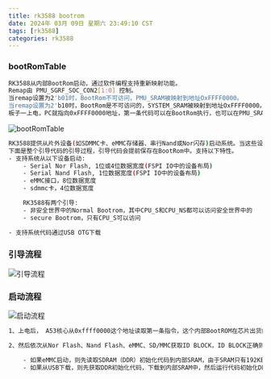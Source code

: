 ```yaml
---
title: rk3588 bootrom
date: 2024年 03月 09日 星期六 23:49:10 CST
tags: [rk3588]
categories: rk3588
---
```


### bootRomTable

``` bash
RK3588从内部BootRom启动，通过软件编程支持重新映射功能。
Remap由 PMU_SGRF_SOC_CON2[1:0] 控制。
当remap设置为2'b01时，BootRom不可访问，PMU_SRAM被映射到地址OxFFFF0000。
当remap设置为2'b10时，BootRom是不可访问的，SYSTEM_SRAM被映射到地址OxFFFF0000。
板子一上电，PC就指向0xFFFF0000地址，第一条代码可以在BootRom执行，也可以在PMU_SRAM执行，也可以在SYSTEM_SRAM执行
```
![bootRomTable](/images/RK3588-01-start/bootRomTable.png)

``` bash
RK3588提供从片外设备(如SDMMC卡、eMMC存储器、串行Nand或Nor闪存)启动系统。当这些设备没有准备好启动代码时，也可以通过USB OTG接口提供系统代码下载到这些设备中。所有的引导代码都将存储在内部BootRom中。
下面是整个引导代码的引导过程，引导代码会提前保存在BootRom中。支持以下特性。
- 支持系统从以下设备启动:
    - Serial Nor Flash, 1位或4位数据宽度(FSPI IO中的设备布局)
    - Serial Nand Flash, 1位数据宽度(FSPI IO中的设备布局)
    - eMMC接口，8位数据宽度
    - sdmmc卡，4位数据宽度

    RK3588有两个引导:
    - 非安全世界中的Normal Bootrom，其中CPU_S和CPU_NS都可以访问安全世界中的
    - secure Bootrom，只有CPU_S可以访问

- 支持系统代码通过USB OTG下载
```

### 引导流程

![引导流程](/images/RK3588-01-start/bootstrap-process.png)

### 启动流程

![启动流程](/images/RK3588-01-start/Start-up-process.png)

``` bash
1、上电后， A53核心从0xffff0000这个地址读取第一条指令，这个内部BootROM在芯片出货的时候已经由原厂烧写；

2、然后依次从Nor Flash、Nand Flash、eMMC、SD/MMC获取ID BLOCK，ID BLOCK正确则启动，都不正确则从USB端口下载；

    - 如果eMMC启动，则先读取SDRAM（DDR）初始化代码到内部SRAM，由于SRAM只有192KB，因此最多只能读取那么多，然后初始化DDR，再将eMMC上的代码（剩下的用户代码）复制到DDR运行；
    - 如果从USB下载，则先获取DDR初始化代码，下载到内部SRAM中，然后运行代码初始化DDR，再获取loader代码（用户代码），加载到DDR中并运行；
```
